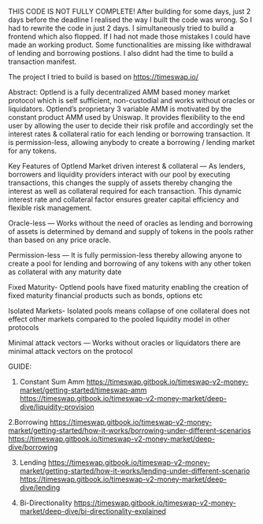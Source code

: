 THIS CODE IS NOT FULLY COMPLETE! After building for some days, just 2 days before the deadline I realised the way I built the code was wrong. So I had to rewrite the code in just 2 days. I simultaneously tried to build a frontend which also flopped.
If I had not made those mistakes I could have made an working product. Some functionalities are missing like withdrawal of lending and borrowing postions. I also didnt had the time to build a transaction manifest. 

The project I tried to build is based on https://timeswap.io/

Abstract:
Optlend is a fully decentralized AMM based money market protocol which is self sufficient, non-custodial and works without oracles or liquidators. Optlend’s proprietary 3 variable AMM is motivated by the constant product AMM used by Uniswap. It provides flexibility to the end user by allowing the user to decide their risk profile and accordingly set the interest rates & collateral ratio for each lending or borrowing transaction. It is permission-less, allowing anybody to create a borrowing / lending market for any tokens.

Key Features of Optlend
Market driven interest & collateral — As lenders, borrowers and liquidity providers interact with our pool by executing transactions, this changes the supply of assets thereby changing the interest as well as collateral required for each transaction. This dynamic interest rate and collateral factor ensures greater capital efficiency and flexible risk management.

Oracle-less — Works without the need of oracles as lending and borrowing of assets is determined by demand and supply of tokens in the pools rather than based on any price oracle.

Permission-less — It is fully permission-less thereby allowing anyone to create a pool for lending and borrowing of any tokens with any other token as collateral with any maturity date

Fixed Maturity- Optlend pools have fixed maturity enabling the creation of fixed maturity financial products such as bonds, options etc

Isolated Markets- Isolated pools means collapse of one collateral does not effect other markets compared to the pooled liquidity model in other protocols

Minimal attack vectors — Works without oracles or liquidators there are minimal attack vectors on the protocol

GUIDE:
1. Constant Sum Amm
https://timeswap.gitbook.io/timeswap-v2-money-market/getting-started/timeswap-amm
https://timeswap.gitbook.io/timeswap-v2-money-market/deep-dive/liquidity-provision

2.Borrowing
https://timeswap.gitbook.io/timeswap-v2-money-market/getting-started/how-it-works/borrowing-under-different-scenarios
https://timeswap.gitbook.io/timeswap-v2-money-market/deep-dive/borrowing

3. Lending
https://timeswap.gitbook.io/timeswap-v2-money-market/getting-started/how-it-works/lending-under-different-scenario
https://timeswap.gitbook.io/timeswap-v2-money-market/deep-dive/lending

4. Bi-Directionality
https://timeswap.gitbook.io/timeswap-v2-money-market/deep-dive/bi-directionality-explained





